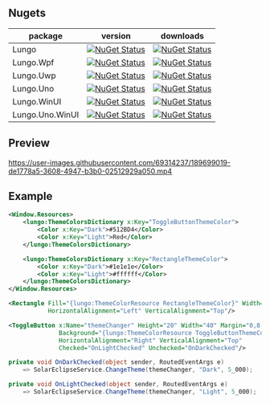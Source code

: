 ## Nugets

| package | version  | downloads |
| ---------------|:-------------:|:-------------:|
| Lungo         | [![NuGet Status](https://img.shields.io/nuget/v/Lungo.svg?style=flat)](https://www.nuget.org/packages/Lungo/) | [![NuGet Status](https://img.shields.io/nuget/dt/Lungo.svg)](https://www.nuget.org/packages/Lungo) |
| Lungo.Wpf   | [![NuGet Status](https://img.shields.io/nuget/v/Lungo.Wpf.svg?style=flat)](https://www.nuget.org/packages/Lungo.Wpf/) | [![NuGet Status](https://img.shields.io/nuget/dt/Lungo.Wpf.svg)](https://www.nuget.org/packages/Lungo.Wpf) |
| Lungo.Uwp   | [![NuGet Status](https://img.shields.io/nuget/v/Lungo.Uwp.svg?style=flat)](https://www.nuget.org/packages/Lungo.Uwp/) | [![NuGet Status](https://img.shields.io/nuget/dt/Lungo.Uwp.svg)](https://www.nuget.org/packages/Lungo.Uwp) |
| Lungo.Uno   | [![NuGet Status](https://img.shields.io/nuget/v/Lungo.Uno.svg?style=flat)](https://www.nuget.org/packages/Lungo.Uno/) | [![NuGet Status](https://img.shields.io/nuget/dt/Lungo.Uno.svg)](https://www.nuget.org/packages/Lungo.Uno) |
| Lungo.WinUI   | [![NuGet Status](https://img.shields.io/nuget/v/Lungo.WinUI.svg?style=flat)](https://www.nuget.org/packages/Lungo.WinUI/) | [![NuGet Status](https://img.shields.io/nuget/dt/Lungo.WinUI.svg)](https://www.nuget.org/packages/Lungo.WinUI) |
| Lungo.Uno.WinUI   | [![NuGet Status](https://img.shields.io/nuget/v/Lungo.Uno.WinUI.svg?style=flat)](https://www.nuget.org/packages/Lungo.Uno.WinUI/) | [![NuGet Status](https://img.shields.io/nuget/dt/Lungo.Uno.WinUI.svg)](https://www.nuget.org/packages/Lungo.Uno.WinUI) |

## Preview
https://user-images.githubusercontent.com/69314237/189699019-de1778a5-3608-4947-b3b0-02512929a050.mp4

## Example
```XML
<Window.Resources>
    <lungo:ThemeColorsDictionary x:Key="ToggleButtonThemeColor">
        <Color x:Key="Dark">#512BD4</Color>
        <Color x:Key="Light">Red</Color>
    </lungo:ThemeColorsDictionary>

    <lungo:ThemeColorsDictionary x:Key="RectangleThemeColor">
        <Color x:Key="Dark">#1e1e1e</Color>
        <Color x:Key="Light">#ffffff</Color>
    </lungo:ThemeColorsDictionary>
</Window.Resources>
```
```XML
<Rectangle Fill="{lungo:ThemeColorResource RectangleThemeColor}" Width="100" Height="200"
           HorizontalAlignment="Left" VerticalAlignment="Top"/>

<ToggleButton x:Name="themeChanger" Height="20" Width="40" Margin="0,8,20,0"
              Background="{lungo:ThemeColorResource ToggleButtonThemeColor}"
              HorizontalAlignment="Right" VerticalAlignment="Top" 
              Checked="OnLightChecked" Unchecked="OnDarkChecked"/>
```


```C#
private void OnDarkChecked(object sender, RoutedEventArgs e)
    => SolarEclipseService.ChangeTheme(themeChanger, "Dark", 5_000);

private void OnLightChecked(object sender, RoutedEventArgs e)
    => SolarEclipseService.ChangeTheme(themeChanger, "Light", 5_000);
```



